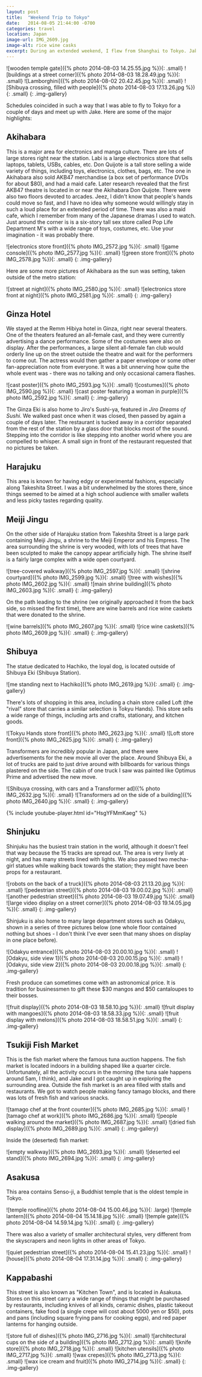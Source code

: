 ```yaml
---
layout: post
title:  "Weekend Trip to Tokyo"
date:   2014-08-05 21:44:00 -0700
categories: travel
location: Japan
image-url: IMG_2609.jpg
image-alt: rice wine casks
excerpt: During an extended weekend, I flew from Shanghai to Tokyo. Jake and I spent several days exploring the city.
---
```

![wooden temple gate]({% photo 2014-08-03 14.25.55.jpg %}){: .small}
![buildings at a street corner]({% photo 2014-08-03 18.28.49.jpg %}){: .small}
![Lamborghini]({% photo 2014-08-02 20.42.45.jpg %}){: .small}
![Shibuya crossing, filled with people]({% photo 2014-08-03 17.13.26.jpg %}){: .small}
{: .img-gallery}

Schedules coincided in such a way that I was able to fly to Tokyo for a couple of days and meet up with Jake. Here are some of the major highlights:

## Akihabara

This is a major area for electronics and manga culture. There are lots of large stores right near the station. Labi is a large electronics store that sells laptops, tablets, USBs, cables, etc. Don Quijote is a tall store selling a wide variety of things, including toys, electronics, clothes, bags, etc. The one in Akihabara also sold AKB47 merchandise (a box set of performance DVDs for about $80), and had a maid cafe. Later research revealed that the first AKB47 theatre is located in or near the Akihabara Don Quijote. There were also two floors devoted to arcades. Jeez, I didn't know that people's hands could move so fast, and I have no idea why someone would willingly stay in such a loud place for an extended period of time. There was also a maid cafe, which I remember from many of the Japanese dramas I used to watch. Just around the corner is is a six-story tall sex store called Pop Life Department M's with a wide range of toys, costumes, etc. Use your imagination - it was probably there.

![electronics store front]({% photo IMG_2572.jpg %}){: .small}
![game console]({% photo IMG_2577.jpg %}){: .small}
![green store front]({% photo IMG_2578.jpg %}){: .small}
{: .img-gallery}

Here are some more pictures of Akihabara as the sun was setting, taken outside of the metro station:

![street at night]({% photo IMG_2580.jpg %}){: .small}
![electronics store front at night]({% photo IMG_2581.jpg %}){: .small}
{: .img-gallery}

## Ginza Hotel

We stayed at the Remm Hibiya hotel in Ginza, right near several theaters. One of the theaters featured an all-female cast, and they were currently advertising a dance performance. Some of the costumes were also on display. After the performances, a large silent all-female fan club would orderly line up on the street outside the theatre and wait for the performers to come out. The actress would then gather a paper envelope or some other fan-appreciation note from everyone. It was a bit unnerving how quite the whole event was - there was no talking and only occasional camera flashes.

![cast poster]({% photo IMG_2593.jpg %}){: .small}
![costumes]({% photo IMG_2590.jpg %}){: .small}
![cast poster featuring a woman in purple]({% photo IMG_2592.jpg %}){: .small}
{: .img-gallery}

The Ginza Eki is also home to Jiro's Sushi-ya, featured in _Jiro Dreams of Sushi_. We walked past once when it was closed, then passed by again a couple of days later. The restaurant is tucked away in a corridor separated from the rest of the station by a glass door that blocks most of the sound. Stepping into the corridor is like stepping into another world where you are compelled to whisper. A small sign in front of the restaurant requested that no pictures be taken.

## Harajuku
This area is known for having edgy or experimental fashions, especially along Takeshita Street. I was a bit underwhelmed by the stores there, since things seemed to be aimed at a high school audience with smaller wallets and less picky tastes regarding quality.

## Meiji Jingu
On the other side of Harajuku station from Takeshita Street is a large park containing Meiji Jingu, a shrine to the Meiji Emperor and his Empress. The area surrounding the shrine is very wooded, with lots of trees that have been sculpted to make the canopy appear artificially high. The shrine itself is a fairly large complex with a wide open courtyard.

![tree-covered walkway]({% photo IMG_2597.jpg %}){: .small}
![shrine courtyard]({% photo IMG_2599.jpg %}){: .small}
![tree with wishes]({% photo IMG_2602.jpg %}){: .small}
![main shrine building]({% photo IMG_2603.jpg %}){: .small}
{: .img-gallery}

On the path leading to the shrine (we originally approached it from the back side, so missed the first time), there are wine barrels and rice wine caskets that were donated to the shrine.

![wine barrels]({% photo IMG_2607.jpg %}){: .small}
![rice wine caskets]({% photo IMG_2609.jpg %}){: .small}
{: .img-gallery}

## Shibuya
The statue dedicated to Hachiko, the loyal dog, is located outside of Shibuya Eki (Shibuya Station).

![me standing next to Hachiko]({% photo IMG_2619.jpg %}){: .small}
{: .img-gallery}

There's lots of shopping in this area, including a chain store called Loft (the "rival" store that carries a similar selection is Tokyu Hands). This store sells a wide range of things, including arts and crafts, stationary, and kitchen goods.

![Tokyu Hands store front]({% photo IMG_2623.jpg %}){: .small}
![Loft store front]({% photo IMG_2625.jpg %}){: .small}
{: .img-gallery}

Transformers are incredibly popular in Japan, and there were advertisements for the new movie all over the place. Around Shibuya Eki, a lot of trucks are paid to just drive around with billboards for various things plastered on the side. The cabin of one truck I saw was painted like Optimus Prime and advertised the new move.

![Shibuya crossing, with cars and a Transformer ad]({% photo IMG_2632.jpg %}){: .small}
![Transformers ad on the side of a building]({% photo IMG_2640.jpg %}){: .small}
{: .img-gallery}

{% include youtube-player.html id="HsgYFMmKaeg" %}

## Shinjuku
Shinjuku has the busiest train station in the world, although it doesn't feel that way because the 15 tracks are spread out. The area is very lively at night, and has many streets lined with lights. We also passed two mecha-girl statues while walking back towards the station; they might have been props for a restaurant.

![robots on the back of a truck]({% photo 2014-08-03 21.13.20.jpg %}){: .small}
![pedestrian street]({% photo 2014-08-03 19.00.02.jpg %}){: .small}
![another pedestrian street]({% photo 2014-08-03 19.07.49.jpg %}){: .small}
![large video display on a street corner]({% photo 2014-08-03 19.14.05.jpg %}){: .small}
{: .img-gallery}

Shinjuku is also home to many large department stores such as Odakyu, shown in a series of three pictures below (one whole floor contained nothing but shoes - I don't think I've ever seen that many shoes on display in one place before).

![Odakyu entrance]({% photo 2014-08-03 20.00.10.jpg %}){: .small}
![Odakyu, side view 1]({% photo 2014-08-03 20.00.15.jpg %}){: .small}
![Odakyu, side view 2]({% photo 2014-08-03 20.00.18.jpg %}){: .small}
{: .img-gallery}

Fresh produce can sometimes come with an astronomical price. It is tradition for businessmen to gift these $30 mangos and $50 cantaloupes to their bosses.

![fruit display]({% photo 2014-08-03 18.58.10.jpg %}){: .small}
![fruit display with mangoes]({% photo 2014-08-03 18.58.33.jpg %}){: .small}
![fruit display with melons]({% photo 2014-08-03 18.58.51.jpg %}){: .small}
{: .img-gallery}

## Tsukiji Fish Market

This is the fish market where the famous tuna auction happens. The fish market is located indoors in a building shaped like a quarter circle. Unfortunately, all the activity occurs in the morning (the tuna sale happens around 5am, I think), and Jake and I got caught up in exploring the surrounding area. Outside the fish market is an area filled with stalls and restaurants. We got to watch people making fancy tamago blocks, and there was lots of fresh fish and various snacks.

![tamago chef at the front counter]({% photo IMG_2685.jpg %}){: .small}
![tamago chef at work]({% photo IMG_2686.jpg %}){: .small}
![people walking around the market]({% photo IMG_2687.jpg %}){: .small}
![dried fish display]({% photo IMG_2689.jpg %}){: .small}
{: .img-gallery}

Inside the (deserted) fish market:

![empty walkway]({% photo IMG_2693.jpg %}){: .small}
![deserted eel stand]({% photo IMG_2694.jpg %}){: .small}
{: .img-gallery}

## Asakusa

This area contains Senso-ji, a Buddhist temple that is the oldest temple in Tokyo.

![temple roofline]({% photo 2014-08-04 15.00.46.jpg %}){: .large}
![temple lantern]({% photo 2014-08-04 15.14.18.jpg %}){: .small}
![temple gate]({% photo 2014-08-04 14.59.14.jpg %}){: .small}
{: .img-gallery}

There was also a variety of smaller architectural styles, very different from the skyscrapers and neon lights in other areas of Tokyo.

![quiet pedestrian street]({% photo 2014-08-04 15.41.23.jpg %}){: .small}
![house]({% photo 2014-08-04 17.31.14.jpg %}){: .small}
{: .img-gallery}

## Kappabashi
This street is also known as "Kitchen Town", and is located in Asakusa. Stores on this street carry a wide range of things that might be purchased by restaurants, including knives of all kinds, ceramic dishes, plastic takeout containers, fake food (a single crepe will cost about 5000 yen or $50), pots and pans (including square frying pans for cooking eggs), and red paper lanterns for hanging outside.

![store full of dishes]({% photo IMG_2716.jpg %}){: .small}
![architectural cups on the side of a building]({% photo IMG_2712.jpg %}){: .small}
![knife store]({% photo IMG_2718.jpg %}){: .small}
![kitchen utensils]({% photo IMG_2717.jpg %}){: .small}
![wax crepes]({% photo IMG_2713.jpg %}){: .small}
![wax ice cream and fruit]({% photo IMG_2714.jpg %}){: .small}
{: .img-gallery}
